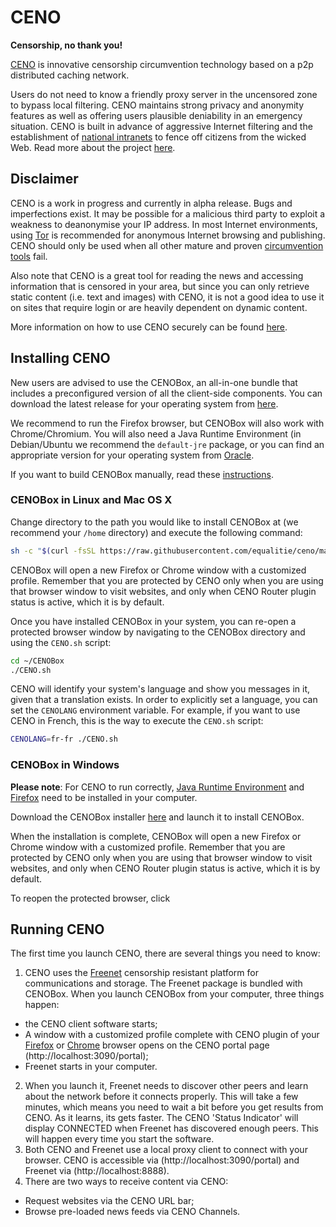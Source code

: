 # CENO

**Censorship, no thank you!**

[CENO](https://censorship.no) is innovative censorship circumvention technology
based on a p2p distributed caching network.

Users do not need to know a friendly proxy server in the uncensored zone to
bypass local filtering. CENO maintains strong privacy and anonymity features as
well as offering users plausible deniability in an emergency situation. CENO is
built in advance of aggressive Internet filtering and the establishment of
[national intranets](http://en.wikipedia.org/wiki/National_intranet) to fence
off citizens from the wicked Web. Read more about the project
[here](/doc/CENO-About.md).


## Disclaimer

CENO is a work in progress and currently in alpha release. Bugs and
imperfections exist. It may be possible for a malicious third party to exploit a
weakness to deanonymise your IP address. In most Internet environments, using
[Tor](https://www.torproject.org) is recommended for anonymous Internet browsing
and publishing. CENO should only be used when all other mature and proven
[circumvention
tools](https://learn.equalit.ie/wiki/I_want_to_learn_about_circumventing_Internet_censorship)
fail.

Also note that CENO is a great tool for reading the news and accessing
information that is censored in your area, but since you can only retrieve static
content (i.e. text and images) with CENO, it is not a good idea to use it on
sites that require login or are heavily dependent on dynamic content.

More information on how to use CENO securely can be found [here](SECURITY.md).

## Installing CENO

New users are advised to use the CENOBox, an all-in-one bundle that includes a
preconfigured version of all the client-side components. You can download the
latest release for your operating system from
[here](https://github.com/equalitie/ceno/releases/latest).

We recommend to run the Firefox browser, but CENOBox will also work with
Chrome/Chromium. You will also need a Java Runtime Environment (in Debian/Ubuntu
we recommend the `default-jre` package, or you can find an appropriate version
for your operating system from
[Oracle](http://www.oracle.com/technetwork/java/javase/downloads/jre7-downloads-1880261.html).

If you want to build CENOBox manually, read these [instructions](BUILD.md).

### CENOBox in Linux and Mac OS X

Change directory to the path you would like to install CENOBox at (we recommend
your `/home` directory)
and execute the following command:

```bash
sh -c "$(curl -fsSL https://raw.githubusercontent.com/equalitie/ceno/master/ceno-box/installCENO.sh)"
```

CENOBox will open a new Firefox or Chrome window with a customized profile.
Remember that you are protected by CENO only when you are using that browser
window to visit websites, and only when CENO Router plugin status is active,
which it is by default.

Once you have installed CENOBox in your system, you can re-open a protected
browser window by navigating to the CENOBox directory and using the `CENO.sh`
script:

```bash
cd ~/CENOBox
./CENO.sh
```

CENO will identify your system's language and show you messages in it, given
that a translation exists.  In order to explicitly set a language, you can set
the `CENOLANG` environment variable.  For example, if you want to use CENO in
French, this is the way to execute the `CENO.sh` script:

```bash
CENOLANG=fr-fr ./CENO.sh
```

### CENOBox in Windows

**Please note**: For CENO to run correctly, [Java Runtime Environment](http://www.oracle.com/technetwork/java/javase/downloads/jre7-downloads-1880261.html)
and [Firefox](https://www.mozilla.org/en-US/firefox/new/) need to be installed
in your computer. 

Download the CENOBox installer [here](https://github.com/equalitie/ceno/releases)
and launch it to install CENOBox.

When the installation is complete, CENOBox will open a new Firefox or Chrome
window with a customized profile. Remember that you are protected by CENO only
when you are using that browser window to visit websites, and only when CENO
Router plugin status is active, which it is by default.

To reopen the protected browser, click



## Running CENO

The first time you launch CENO, there are several things you need to know:

1. CENO uses the [Freenet](https://freenetproject.org) censorship resistant
   platform for communications and storage. The Freenet package is bundled with
   CENOBox. When you launch CENOBox from your computer, three things happen:
 * the CENO client software starts;
 * A window with a customized profile complete with CENO plugin of your
   [Firefox](https://github.com/equalitie/ceno/tree/next/ceno-firefox) or
   [Chrome](https://github.com/equalitie/ceno/tree/next/ceno-chrome) browser
   opens on the CENO portal page (http://localhost:3090/portal);
 * Freenet starts in your computer.
2. When you launch it, Freenet needs to discover other peers and learn about the
   network before it connects properly. This will take a few minutes, which
   means you need to wait a bit before you get results from CENO. As it learns,
   its gets faster. The CENO 'Status Indicator' will display CONNECTED when
   Freenet has discovered enough peers. This will happen every time you start
   the software.
3. Both CENO and Freenet use a local proxy client to connect with your browser.
   CENO is accessible via (http://localhost:3090/portal) and Freenet via
   (http://localhost:8888).
4. There are two ways to receive content via CENO:
 * Request websites via the CENO URL bar;
 * Browse pre-loaded news feeds via CENO Channels.

###
